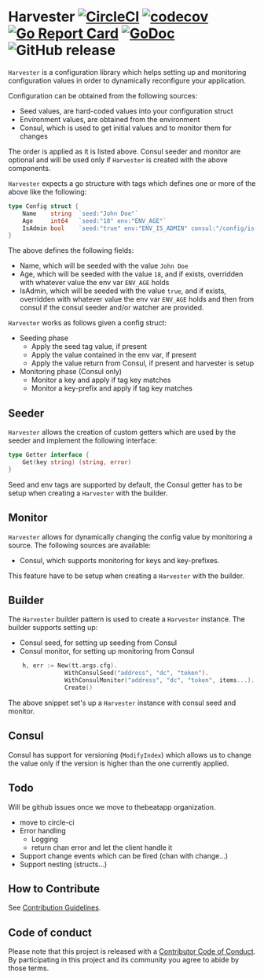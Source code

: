 # Harvester [![CircleCI](https://circleci.com/gh/thebeatapp/harvester.svg?style=svg)](https://circleci.com/gh/thebeatapp/harvester) [![codecov](https://codecov.io/gh/thebeatapp/harvester/branch/master/graph/badge.svg)](https://codecov.io/gh/thebeatapp/harvester) [![Go Report Card](https://goreportcard.com/badge/github.com/thebeatapp/harvester)](https://goreportcard.com/report/github.com/thebeatapp/harvester) [![GoDoc](https://godoc.org/github.com/thebeatapp/harvester?status.svg)](https://godoc.org/github.com/thebeatapp/harvester) ![GitHub release](https://img.shields.io/github/release/thebeatapp/harvester.svg)

`Harvester` is a configuration library which helps setting up and monitoring configuration values in order to dynamically
reconfigure your application.

Configuration can be obtained from the following sources:

- Seed values, are hard-coded values into your configuration struct
- Environment values, are obtained from the environment
- Consul, which is used to get initial values and to monitor them for changes

The order is applied as it is listed above. Consul seeder and monitor are optional and will be used only if `Harvester` is created with the above components.

`Harvester` expects a go structure with tags which defines one or more of the above like the following:

```go
type Config struct {
    Name    string  `seed:"John Doe"`
    Age     int64   `seed:"18" env:"ENV_AGE"`
    IsAdmin bool    `seed:"true" env:"ENV_IS_ADMIN" consul:"/config/is-admin"`
}
```

The above defines the following fields:

- Name, which will be seeded with the value `John Doe`
- Age, which will be seeded with the value `18`, and if exists, overridden with whatever value the env var `ENV_AGE` holds
- IsAdmin, which will be seeded with the value `true`, and if exists, overridden with whatever value the env var `ENV_AGE` holds and then from consul if the consul seeder and/or watcher are provided.

`Harvester` works as follows given a config struct:

- Seeding phase
  - Apply the seed tag value, if present
  - Apply the value contained in the env var, if present
  - Apply the value return from Consul, if present and harvester is setup
- Monitoring phase (Consul only)
  - Monitor a key and apply if tag key matches
  - Monitor a key-prefix and apply if tag key matches

## Seeder

`Harvester` allows the creation of custom getters which are used by the seeder and implement the following interface:

```go
type Getter interface {
    Get(key string) (string, error)
}
```

Seed and env tags are supported by default, the Consul getter has to be setup when creating a `Harvester` with the builder.

## Monitor

`Harvester` allows for dynamically changing the config value by monitoring a source. The following sources are available:

- Consul, which supports monitoring for keys and key-prefixes.

This feature have to be setup when creating a `Harvester` with the builder.

## Builder

The `Harvester` builder pattern is used to create a `Harvester` instance. The builder supports setting up:

- Consul seed, for setting up seeding from Consul
- Consul monitor, for setting up monitoring from Consul

```go
    h, err := New(tt.args.cfg).
                WithConsulSeed("address", "dc", "token").
                WithConsulMonitor("address", "dc", "token", items...).
                Create()
```

The above snippet set's up a `Harvester` instance with consul seed and monitor.

## Consul

Consul has support for versioning (`ModifyIndex`) which allows us to change the value only if the version is higher than the one currently applied.

## Todo

Will be github issues once we move to thebeatapp organization.

- move to circle-ci
- Error handling
  - Logging
  - return chan error and let the client handle it
- Support change events which can be fired (chan with change...)
- Support nesting (structs...)

## How to Contribute

See [Contribution Guidelines](CONTRIBUTE.md).

## Code of conduct

Please note that this project is released with a [Contributor Code of Conduct](https://www.contributor-covenant.org/adopters). By participating in this project and its community you agree to abide by those terms.